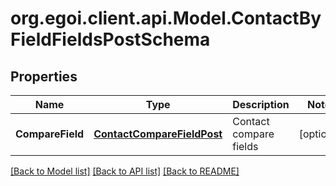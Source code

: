 
# org.egoi.client.api.Model.ContactByFieldFieldsPostSchema

## Properties

Name | Type | Description | Notes
------------ | ------------- | ------------- | -------------
**CompareField** | [**ContactCompareFieldPost**](ContactCompareFieldPost.md) | Contact compare fields | [optional] 

[[Back to Model list]](../README.md#documentation-for-models)
[[Back to API list]](../README.md#documentation-for-api-endpoints)
[[Back to README]](../README.md)

